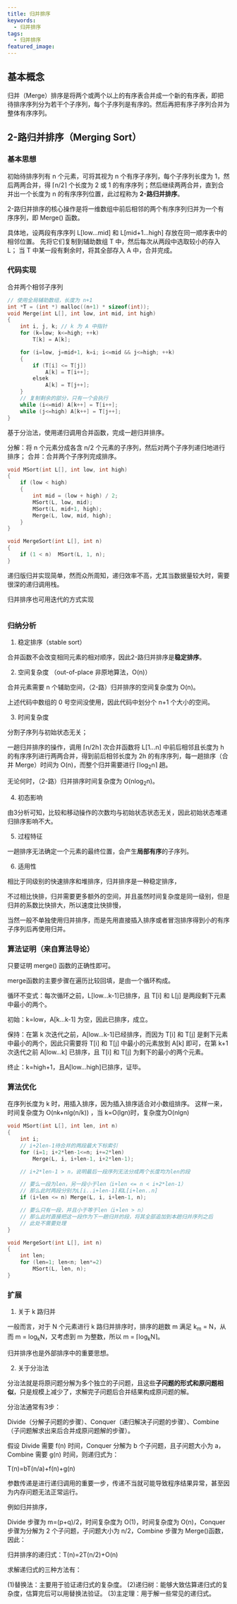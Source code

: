 ```yaml
---
title: 归并排序
keywords:
  - 归并排序
tags:
  - 归并排序
featured_image:
---
```


## 基本概念

归并（Merge）排序是将两个或两个以上的有序表合并成一个新的有序表，即把待排序序列分为若干个子序列，每个子序列是有序的。然后再把有序子序列合并为整体有序序列。

## 2-路归并排序（Merging Sort）

### 基本思想

初始待排序列有 n 个元素，可将其视为 n 个有序子序列，每个子序列长度为 1，然后两两合并，得 ⌈n/2⌉ 个长度为 2 或 1 的有序序列；然后继续两两合并，直到合并出一个长度为 n 的有序序列位置，此过程称为 **2-路归并排序**。

2-路归并排序的核心操作是将一维数组中前后相邻的两个有序序列归并为一个有序序列，即 Merge() 函数。

具体地，设两段有序序列 L[low...mid] 和 L[mid+1...high] 存放在同一顺序表中的相邻位置。
先将它们复制到辅助数组 T 中，然后每次从两段中选取较小的存入 L；
当 T 中某一段有剩余时，将其全部存入 A 中，合并完成。

### 代码实现

合并两个相邻子序列

```c
// 使用全局辅助数组，长度为 n+1
int *T = (int *) malloc((n+1) * sizeof(int));
void Merge(int L[], int low, int mid, int high)
{
    int i, j, k; // k 为 A 中指针
    for (k=low; k<=high; ++k)
        T[k] = A[k];

    for (i=low, j=mid+1, k=i; i<=mid && j<=high; ++k)
    {
        if (T[i] <= T[j])
            A[k] = T[i++];
        elsek
            A[k] = T[j++];
    }
    // 复制剩余的部分，只有一个会执行
    while (i<=mid) A[k++] = T[i++];
    while (j<=high) A[k++] = T[j++];
}
```

基于分治法，使用递归调用合并函数，完成一趟归并排序。

分解：将 n 个元素分成各含 n/2 个元素的子序列，然后对两个子序列递归地进行排序；
合并：合并两个子序列完成排序。

```c
void MSort(int L[], int low, int high)
{
    if (low < high)
    {
        int mid = (low + high) / 2;
        MSort(L, low, mid);
        MSort(L, mid+1, high);
        Merge(L, low, mid, high);
    }
}
```

```c
void MergeSort(int L[], int n)
{
    if (1 < n)  MSort(L, 1, n);
}
```

递归版归并实现简单，然而众所周知，递归效率不高，尤其当数据量较大时，需要很深的递归调用栈。

归并排序也可用迭代的方式实现

```c

```

### 归纳分析

1. 稳定排序（stable sort）

合并函数不会改变相同元素的相对顺序，因此2-路归并排序是**稳定排序**。

2. 空间复杂度 （out-of-place 非原地算法，O(n)）

合并元素需要 n 个辅助空间，（2-路）归并排序的空间复杂度为 O(n)。

上述代码中数组的 0 号空间没使用，因此代码中划分个 n+1 个大小的空间。

3. 时间复杂度

分割子序列与初始状态无关；

一趟归并排序的操作，调用 ⌈n/2h⌉ 次合并函数将 L[1...n] 中前后相邻且长度为 h 的有序序列进行两两合并，得到前后相邻长度为 2h 的有序序列，每一趟排序（合并 Merge）时间为 O(n)，而整个归并需要进行 ⌈log<sub>2</sub>n⌉ 趟。

无论何时，（2-路）归并排序时间复杂度为 O(nlog<sub>2</sub>n)。

4. 初态影响

由3分析可知，比较和移动操作的次数均与初始状态状态无关，因此初始状态堆递归排序影响不大。

5. 过程特征

一趟排序无法确定一个元素的最终位置，会产生**局部有序**的子序列。

6. 适用性

相比于同级别的快速排序和堆排序，归并排序是一种稳定排序，

不过相比快排，归并需要更多额外的空间，并且虽然时间复杂度是同一级别，但是归并的系数比快排大，所以速度比快排慢，

当然一般不单独使用归并排序，而是先用直接插入排序或者冒泡排序得到小的有序子序列后再使用归并。

### 算法证明（来自算法导论）

只要证明 merge() 函数的正确性即可。

merge函数的主要步骤在遍历比较回填，是由一个循环构成。

循环不变式：每次循环之前，L[low...k-1]已排序，且 T[i] 和 L[j] 是两段剩下元素中最小的两个。

初始：k=low，A[k...k-1] 为空，因此已排序，成立。

保持：在第 k 次迭代之前，A[low...k-1]已经排序，而因为 T[i] 和 T[j] 是剩下元素中最小的两个，因此只需要将 T[i] 和 T[j] 中最小的元素放到 A[k] 即可，在第 k+1 次迭代之前 A[low...k] 已排序，且 T[i] 和 T[j] 为剩下的最小的两个元素。

终止：k=high+1，且A[low...high]已排序，证毕。

### 算法优化

在序列长度为 k 时，用插入排序，因为插入排序适合对小数组排序。
这样一来，时间复杂度为 O(nk+nlg(n/k)) ，当 k=O(lgn)时，复杂度为O(nlgn)

```c
void MSort(int L[], int len, int n)
{
    int i;
    // i+2len-1待合并的两段最大下标索引
    for (i=1; i+2*len-1<=n; i+=2*len)
        Merge(L, i, i+len-1, i+2*len-1);

    // i+2*len-1 > n，说明最后一段序列无法分成两个长度均为len的段

    // 要么一段为len，另一段小于len（i+len <= n < i+2*len-1）
    // 那么此时两段分别为L[i..i+len-1]和L[i+len..n]
    if (i+len <= n) Merge(L, i, i+len-1, n);

    // 要么只有一段，并且小于等于len（i+len > n）
    // 那么此时直接把这一段作为下一趟归并的段，将其全部追加到本趟归并序列之后
    // 此处不需要处理
}
```

```c
void MergeSort(int L[], int n)
{
    int len;
    for (len=1; len<n; len*=2)
        MSort(L, len, n);
}
```

### 扩展

1. 关于 k 路归并

一般而言，对于 N 个元素进行 k 路归并排序时，排序的趟数 m 满足 k<sub>m</sub> = N，从而 m = log<sub>k</sub>N，又考虑到 m 为整数，所以 m = ⌈log<sub>k</sub>N⌉。

归并排序也是外部排序中的重要思想。

2. 关于分治法

分治法就是将原问题分解为多个独立的子问题，且这些**子问题的形式和原问题相似**，只是规模上减少了，求解完子问题后合并结果构成原问题的解。

分治法通常有3步：

Divide（分解子问题的步骤）、Conquer（递归解决子问题的步骤）、Combine（子问题解求出来后合并成原问题解的步骤）。

假设 Divide 需要 f(n) 时间，Conquer 分解为 b 个子问题，且子问题大小为 a，Combine 需要 g(n) 时间，则递归式为：

T(n)=bT(n/a)+f(n)+g(n)

参数传递是进行递归调用的重要一步，传递不当就可能导致程序结果异常，甚至因为内存问题无法正常运行。

例如归并排序，

Divide 步骤为 m=(p+q)/2，时间复杂度为 O(1)，时间复杂度为 O(n)，Conquer 步骤为分解为 2 个子问题，子问题大小为 n/2，Combine 步骤为 Merge()函数，因此：

归并排序的递归式：T(n)=2T(n/2)+O(n)

求解递归式的三种方法有：

(1)替换法：主要用于验证递归式的复杂度。
(2)递归树：能够大致估算递归式的复杂度，估算完后可以用替换法验证。
(3)主定理：用于解一些常见的递归式。

